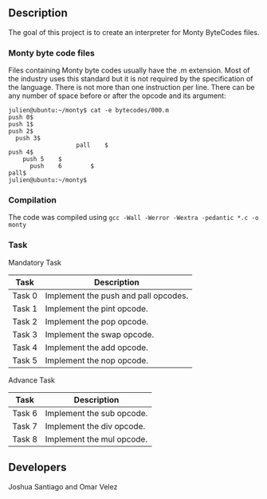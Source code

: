 ## Description
The goal of this project is to create an interpreter for Monty ByteCodes files. 

### Monty byte code files

Files containing Monty byte codes usually have the .m extension. Most of the industry uses this standard but it is not required by the specification of the language. There is not more than one instruction per line. There can be any number of space before or after the opcode and its argument:

```
julien@ubuntu:~/monty$ cat -e bytecodes/000.m
push 0$
push 1$
push 2$
  push 3$
                   pall    $
push 4$
    push 5    $
      push    6        $
pall$
julien@ubuntu:~/monty$
```

### Compilation
The code was compiled using `gcc -Wall -Werror -Wextra -pedantic *.c -o monty`

### Task

Mandatory Task

| Task    | Description                          |
|---------|--------------------------------------|
| Task 0  | Implement the push and pall opcodes. |
| Task 1  | Implement the pint opcode.           |
| Task 2  | Implement the pop opcode.            |
| Task 3  | Implement the swap opcode.           |
| Task 4  | Implement the add opcode.            |
| Task 5  | Implement the nop opcode.            |

Advance Task

| Task   | Description               |
|--------|---------------------------|
| Task 6 | Implement the sub opcode. |
| Task 7 | Implement the div opcode. |
| Task 8 | Implement the mul opcode. |

## Developers
Joshua Santiago and Omar Velez